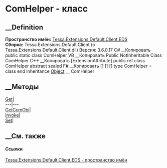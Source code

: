 # ComHelper - класс
##  __Definition
 **Пространство имён:**
[Tessa.Extensions.Default.Client.EDS](N_Tessa_Extensions_Default_Client_EDS.htm)  
 **Сборка:** Tessa.Extensions.Default.Client (в
Tessa.Extensions.Default.Client.dll) Версия: 3.6.0.17
C# __Копировать
     public static class ComHelper
VB __Копировать
    <ExtensionAttribute>
    Public NotInheritable Class ComHelper
C++ __Копировать
    [ExtensionAttribute]
    public ref class ComHelper abstract sealed
F# __Копировать
     [<AbstractClassAttribute>]
    [<SealedAttribute>]
    [<ExtensionAttribute>]
    type ComHelper = class end
Inheritance
    [Object](https://learn.microsoft.com/dotnet/api/system.object) __ ComHelper
##  __Методы
[Get](M_Tessa_Extensions_Default_Client_EDS_ComHelper_Get.htm)|  
---|---  
[GetComObj](M_Tessa_Extensions_Default_Client_EDS_ComHelper_GetComObj.htm)|  
[Invoke](M_Tessa_Extensions_Default_Client_EDS_ComHelper_Invoke.htm)|  
[Set](M_Tessa_Extensions_Default_Client_EDS_ComHelper_Set.htm)|  
## __См. также
#### Ссылки
[Tessa.Extensions.Default.Client.EDS - пространство
имён](N_Tessa_Extensions_Default_Client_EDS.htm)

